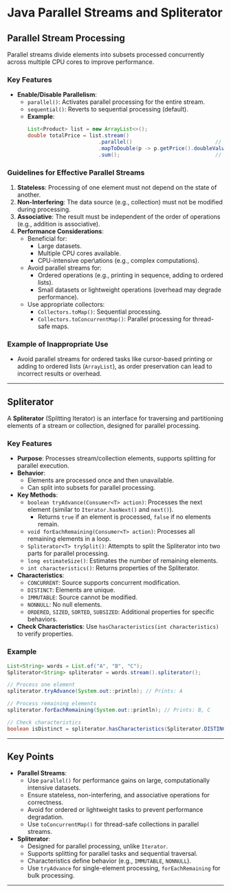 # **Java Parallel Streams and Spliterator**

## **Parallel Stream Processing**
Parallel streams divide elements into subsets processed concurrently across multiple CPU cores to improve performance.

### **Key Features**
- **Enable/Disable Parallelism**:
  - `parallel()`: Activates parallel processing for the entire stream.
  - `sequential()`: Reverts to sequential processing (default).
  - **Example**:
    ```java
    List<Product> list = new ArrayList<>();
    double totalPrice = list.stream()
                           .parallel()                           // Enable parallel processing
                           .mapToDouble(p -> p.getPrice().doubleValue())
                           .sum();                               // Sum prices
    ```

### **Guidelines for Effective Parallel Streams**
1. **Stateless**: Processing of one element must not depend on the state of another.
2. **Non-Interfering**: The data source (e.g., collection) must not be modified during processing.
3. **Associative**: The result must be independent of the order of operations (e.g., addition is associative).
4. **Performance Considerations**:
   - Beneficial for:
     - Large datasets.
     - Multiple CPU cores available.
     - CPU-intensive oper\ations (e.g., complex computations).
   - Avoid parallel streams for:
     - Ordered operations (e.g., printing in sequence, adding to ordered lists).
     - Small datasets or lightweight operations (overhead may degrade performance).
   - Use appropriate collectors:
     - `Collectors.toMap()`: Sequential processing.
     - `Collectors.toConcurrentMap()`: Parallel processing for thread-safe maps.

### **Example of Inappropriate Use**
- Avoid parallel streams for ordered tasks like cursor-based printing or adding to ordered lists (`ArrayList`), as order preservation can lead to incorrect results or overhead.

---

## **Spliterator**
A **Spliterator** (Splitting Iterator) is an interface for traversing and partitioning elements of a stream or collection, designed for parallel processing.

### **Key Features**
- **Purpose**: Processes stream/collection elements, supports splitting for parallel execution.
- **Behavior**:
  - Elements are processed once and then unavailable.
  - Can split into subsets for parallel processing.
- **Key Methods**:
  - `boolean tryAdvance(Consumer<T> action)`: Processes the next element (similar to `Iterator.hasNext()` and `next()`).
    - Returns `true` if an element is processed, `false` if no elements remain.
  - `void forEachRemaining(Consumer<T> action)`: Processes all remaining elements in a loop.
  - `Spliterator<T> trySplit()`: Attempts to split the Spliterator into two parts for parallel processing.
  - `long estimateSize()`: Estimates the number of remaining elements.
  - `int characteristics()`: Returns properties of the Spliterator.
- **Characteristics**:
  - `CONCURRENT`: Source supports concurrent modification.
  - `DISTINCT`: Elements are unique.
  - `IMMUTABLE`: Source cannot be modified.
  - `NONNULL`: No null elements.
  - `ORDERED`, `SIZED`, `SORTED`, `SUBSIZED`: Additional properties for specific behaviors.
- **Check Characteristics**: Use `hasCharacteristics(int characteristics)` to verify properties.

### **Example**
```java
List<String> words = List.of("A", "B", "C");
Spliterator<String> spliterator = words.stream().spliterator();

// Process one element
spliterator.tryAdvance(System.out::println); // Prints: A

// Process remaining elements
spliterator.forEachRemaining(System.out::println); // Prints: B, C

// Check characteristics
boolean isDistinct = spliterator.hasCharacteristics(Spliterator.DISTINCT);
```

---

## **Key Points**
- **Parallel Streams**:
  - Use `parallel()` for performance gains on large, computationally intensive datasets.
  - Ensure stateless, non-interfering, and associative operations for correctness.
  - Avoid for ordered or lightweight tasks to prevent performance degradation.
  - Use `toConcurrentMap()` for thread-safe collections in parallel streams.
- **Spliterator**:
  - Designed for parallel processing, unlike `Iterator`.
  - Supports splitting for parallel tasks and sequential traversal.
  - Characteristics define behavior (e.g., `IMMUTABLE`, `NONNULL`).
  - Use `tryAdvance` for single-element processing, `forEachRemaining` for bulk processing.

---
